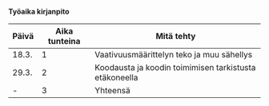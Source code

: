**Työaika kirjanpito**

Päivä | Aika tunteina | Mitä tehty
------|---------------|-------------
18.3. | 1 | Vaativuusmäärittelyn teko ja muu sähellys
29.3. | 2 | Koodausta ja koodin toimimisen tarkistusta etäkoneella
- | 3 | Yhteensä

